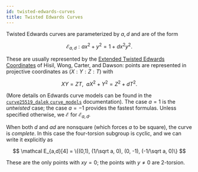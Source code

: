 ```yaml
---
id: twisted-edwards-curves
title: Twisted Edwards Curves
---
```


Twisted Edwards curves are parameterized by $a, d$ and are of the form

$$
\mathcal E_{a,d}​:ax^2+y^2=1+dx^2y^2.
$$

These are usually represented by the [Extended Twisted Edwards Coordinates](https://eprint.iacr.org/2008/522.pdf) of Hisil, Wong, Carter, and Dawson: points are represented in projective coordinates as $(X : Y : Z : T)$ with

$$
XY=ZT,\ \ aX^2+Y^2=Z^2+dT^2.
$$

\(More details on Edwards curve models can be found in the [`curve25519_dalek` `curve_models`](https://doc-internal.dalek.rs/curve25519_dalek/curve_models/index.html) documentation\). The case $a = 1$ is the _untwisted_ case; the case $a = -1$ provides the fastest formulas. Unless specified otherwise, we $\mathcal E$ for $\mathcal E_{a,d}$​.

When both $d$ and $ad$ are nonsquare \(which forces $a$ to be square\), the curve is _complete_. In this case the four-torsion subgroup is cyclic, and we can write it explicitly as

$$
\mathcal E_{a,d}​[4] = \{(0,1), (1/\sqrt a, 0), (0, -1), (-1/\sqrt a, 0)\}
$$

These are the only points with $xy = 0$; the points with $y \neq 0$ are 2-torsion.
